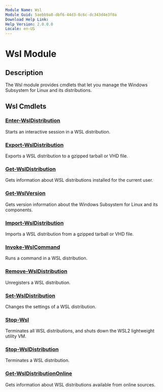 ```yaml
---
Module Name: Wsl
Module Guid: 5aebb9a8-dbf6-44d3-8c6c-dc343d4e3f0a
Download Help Link: 
Help Version: 2.0.0.0
Locale: en-US
---
```


# Wsl Module

## Description

The Wsl module provides cmdlets that let you manage the Windows Subsystem for Linux and its
distributions.

## Wsl Cmdlets

### [Enter-WslDistribution](Enter-WslDistribution.md)

Starts an interactive session in a WSL distribution.

### [Export-WslDistribution](Export-WslDistribution.md)

Exports a WSL distribution to a gzipped tarball or VHD file.

### [Get-WslDistribution](Get-WslDistribution.md)

Gets information about WSL distributions installed for the current user.

### [Get-WslVersion](Get-WslVersion.md)

Gets version information about the Windows Subsystem for Linux and its components.

### [Import-WslDistribution](Import-WslDistribution.md)

Imports a WSL distribution from a gzipped tarball or VHD file.

### [Invoke-WslCommand](Invoke-WslCommand.md)

Runs a command in a WSL distribution.

### [Remove-WslDistribution](Remove-WslDistribution.md)

Unregisters a WSL distribution.

### [Set-WslDistribution](Set-WslDistribution.md)

Changes the settings of a WSL distribution.

### [Stop-Wsl](Stop-Wsl.md)

Terminates all WSL distributions, and shuts down the WSL2 lightweight utility VM.

### [Stop-WslDistribution](Stop-WslDistribution.md)

Terminates a WSL distribution.

### [Get-WslDistributionOnline](Get-WslDistributionOnline.md)

Gets information about WSL distributions available from online sources.